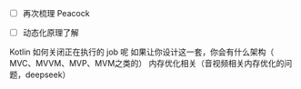 - [ ] 再次梳理 Peacock
- [ ] 动态化原理了解


Kotlin 如何关闭正在执行的 job 呢
如果让你设计这一套，你会有什么架构（ MVC、MVVM、MVP、MVM之类的）
内存优化相关（音视频相关内存优化的问题，deepseek）